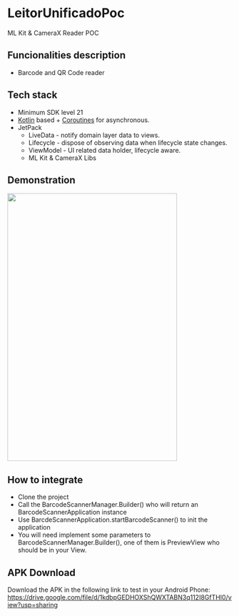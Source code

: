 # LeitorUnificadoPoc
ML Kit &amp; CameraX Reader POC

## Funcionalities description
- Barcode and QR Code reader

## Tech stack
- Minimum SDK level 21
- [Kotlin](https://kotlinlang.org/) based + [Coroutines](https://github.com/Kotlin/kotlinx.coroutines) for asynchronous.
- JetPack
  - LiveData - notify domain layer data to views.
  - Lifecycle - dispose of observing data when lifecycle state changes.
  - ViewModel - UI related data holder, lifecycle aware.
  - ML Kit & CameraX Libs

## Demonstration 
<img src="https://github.com/leogmsantos/LeitorUnificadoPoc/blob/main/demonstration.gif" width="380" height="600"/>

## How to integrate
- Clone the project 
- Call the BarcodeScannerManager.Builder() who will return an BarcodeScannerApplication instance
- Use BarcdeScannerApplication.startBarcodeScanner() to init the application
- You will need implement some parameters to BarcodeScannerManager.Builder(), one of them is PreviewView who should be in your View. 

## APK Download
Download the APK in the following link to test in your Android Phone: 
https://drive.google.com/file/d/1kdbpGEDHOXShQWXTABN3q112I8GfTHI0/view?usp=sharing
